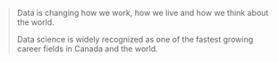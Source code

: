 >Data is changing how we work, how we live and how we think about the world.
>
>Data science is widely recognized as one of the fastest growing career fields in Canada and the world.
